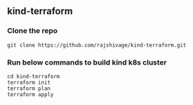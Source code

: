 ## kind-terraform

### Clone the repo

`git clone https://github.com/rajshivage/kind-terraform.git`

### Run below commands to build kind k8s cluster

```
cd kind-terraform
terraform init
terraform plan
terraform apply
```
